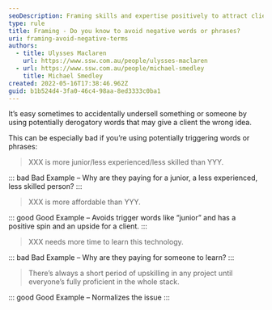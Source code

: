 ```yaml
---
seoDescription: Framing skills and expertise positively to attract clients seeking high-quality services.
type: rule
title: Framing - Do you know to avoid negative words or phrases?
uri: framing-avoid-negative-terms
authors:
  - title: Ulysses Maclaren
    url: https://www.ssw.com.au/people/ulysses-maclaren
  - url: https://www.ssw.com.au/people/michael-smedley
    title: Michael Smedley
created: 2022-05-16T17:38:46.962Z
guid: b1b524d4-3fa0-46c4-98aa-8ed3333c0ba1
---
```


It’s easy sometimes to accidentally undersell something or someone by using potentially derogatory words that may give a client the wrong idea.

<!--endintro-->

This can be especially bad if you’re using potentially triggering words or phrases:

> XXX is more junior/less experienced/less skilled than YYY.

::: bad
Bad Example – Why are they paying for a junior, a less experienced, less skilled person?
:::

> XXX is more affordable than YYY.

::: good
Good Example – Avoids trigger words like “junior” and has a positive spin and an upside for a client.
:::

> XXX needs more time to learn this technology.

::: bad
Bad Example – Why are they paying for someone to learn?
:::

> There’s always a short period of upskilling in any project until everyone’s fully proficient in the whole stack.

::: good
Good Example – Normalizes the issue
:::
